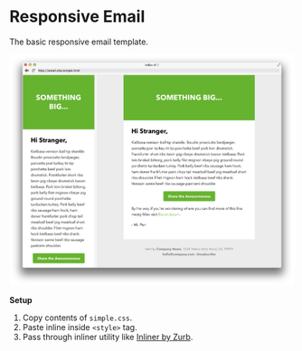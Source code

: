 Responsive Email
================
The basic responsive email template.

![Simple Template](/images/simple-template.png?raw=true)

**Setup**

1. Copy contents of `simple.css`.
2. Paste inline inside `<style>` tag.
3. Pass through inliner utility like [Inliner by Zurb](http://zurb.com/ink/inliner.php).